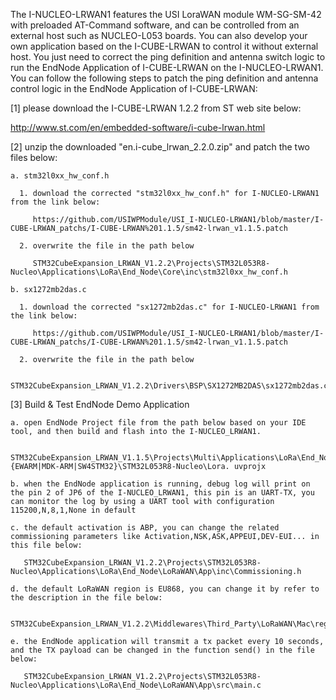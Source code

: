 The I-NUCLEO-LRWAN1 features the USI LoraWAN module WM-SG-SM-42 with preloaded AT-Command software, and can be controlled from an external host such as NUCLEO-L053 boards. You can also develop your own application based on the I-CUBE-LRWAN to control it without external host. You just need to correct the ping definition and antenna switch logic to run the EndNode Application of I-CUBE-LRWAN on the I-NUCLEO-LRWAN1.
You can follow the following steps to patch the ping definition and antenna control logic in the EndNode Application of I-CUBE-LRWAN:

[1] please download the I-CUBE-LRWAN 1.2.2 from ST web site below:

http://www.st.com/en/embedded-software/i-cube-lrwan.html


[2] unzip the downloaded "en.i-cube_lrwan_2.2.0.zip" and patch the two files below:

	a. stm32l0xx_hw_conf.h
	
	  1. download the corrected "stm32l0xx_hw_conf.h" for I-NUCLEO-LRWAN1 from the link below:
	  
	  	 https://github.com/USIWPModule/USI_I-NUCLEO-LRWAN1/blob/master/I-CUBE-LRWAN_patchs/I-CUBE-LRWAN%201.1.5/sm42-lrwan_v1.1.5.patch
      
	  2. overwrite the file in the path below
	  
	     STM32CubeExpansion_LRWAN_V1.2.2\Projects\STM32L053R8-Nucleo\Applications\LoRa\End_Node\Core\inc\stm32l0xx_hw_conf.h

	b. sx1272mb2das.c
	
	  1. download the corrected "sx1272mb2das.c" for I-NUCLEO-LRWAN1 from the link below:
	  
	  	 https://github.com/USIWPModule/USI_I-NUCLEO-LRWAN1/blob/master/I-CUBE-LRWAN_patchs/I-CUBE-LRWAN%201.1.5/sm42-lrwan_v1.1.5.patch
      
	  2. overwrite the file in the path below
	  
	     STM32CubeExpansion_LRWAN_V1.2.2\Drivers\BSP\SX1272MB2DAS\sx1272mb2das.c


[3] Build & Test EndNode Demo Application

    a. open EndNode Project file from the path below based on your IDE tool, and then build and flash into the I-NUCLEO_LRWAN1.

	   STM32CubeExpansion_LRWAN_V1.1.5\Projects\Multi\Applications\LoRa\End_Node\{EWARM|MDK-ARM|SW4STM32}\STM32L053R8-Nucleo\Lora. uvprojx

    b. when the EndNode application is running, debug log will print on the pin 2 of JP6 of the I-NUCLEO_LRWAN1, this pin is an UART-TX, you can monitor the log by using a UART tool with configuration 115200,N,8,1,None in default

    c. the default activation is ABP, you can change the related commissioning parameters like Activation,NSK,ASK,APPEUI,DEV-EUI... in this file below:

	   STM32CubeExpansion_LRWAN_V1.2.2\Projects\STM32L053R8-Nucleo\Applications\LoRa\End_Node\LoRaWAN\App\inc\Commissioning.h

	d. the default LoRaWAN region is EU868, you can change it by refer to the description in the file below:

	   STM32CubeExpansion_LRWAN_V1.2.2\Middlewares\Third_Party\LoRaWAN\Mac\region\Region.h

    e. the EndNode application will transmit a tx packet every 10 seconds, and the TX payload can be changed in the function send() in the file below:
	
	   STM32CubeExpansion_LRWAN_V1.2.2\Projects\STM32L053R8-Nucleo\Applications\LoRa\End_Node\LoRaWAN\App\src\main.c
	   






